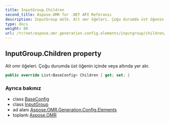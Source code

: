 ```yaml
---
title: InputGroup.Children
second_title: Aspose.OMR for .NET API Referansı
description: InputGroup mülk. Alt omr öğeleri. Çoğu durumda üst öğenin içinde veya altında yer alır.
type: docs
weight: 80
url: /tr/net/aspose.omr.generation.config.elements/inputgroup/children/
---
```

## InputGroup.Children property

Alt omr öğeleri. Çoğu durumda üst öğenin içinde veya altında yer alır.

```csharp
public override List<BaseConfig> Children { get; set; }
```

### Ayrıca bakınız

* class [BaseConfig](../../../aspose.omr.generation.config/baseconfig/)
* class [InputGroup](../)
* ad alanı [Aspose.OMR.Generation.Config.Elements](../../inputgroup/)
* toplantı [Aspose.OMR](../../../)



